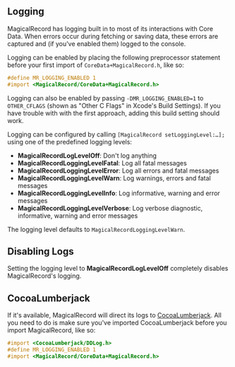 ## Logging

MagicalRecord has logging built in to most of its interactions with Core Data. When errors occur during fetching or saving data, these errors are captured and (if you've enabled them) logged to the console.

Logging can be enabled by placing the following preprocessor statement before your first import of `CoreData+MagicalRecord.h`, like so:

```objective-c
#define MR_LOGGING_ENABLED 1
#import <MagicalRecord/CoreData+MagicalRecord.h>
```

Logging can also be enabled by passing `-DMR_LOGGING_ENABLED=1` to `OTHER_CFLAGS` (shown as "Other C Flags" in Xcode's Build Settings). If you have trouble with with the first approach, adding this build setting should work.

Logging can be configured by calling `[MagicalRecord setLoggingLevel:…];` using one of the predefined logging levels:

- **MagicalRecordLogLevelOff**: Don't log anything
- **MagicalRecordLoggingLevelFatal**: Log all fatal messages
- **MagicalRecordLoggingLevelError**: Log all errors and fatal messages
- **MagicalRecordLoggingLevelWarn**: Log warnings, errors and fatal messages
- **MagicalRecordLoggingLevelInfo**: Log informative, warning and error messages
- **MagicalRecordLoggingLevelVerbose**: Log verbose diagnostic, informative, warning and error messages

The logging level defaults to `MagicalRecordLoggingLevelWarn`.

## Disabling Logs

Setting the logging level to **MagicalRecordLogLevelOff** completely disables MagicalRecord's logging.

## CocoaLumberjack

If it's available, MagicalRecord will direct its logs to [CocoaLumberjack](https://github.com/CocoaLumberjack/CocoaLumberjack). All you need to do is make sure you've imported CocoaLumberjack before you import MagicalRecord, like so:

```objective-c
#import <CocoaLumberjack/DDLog.h>
#define MR_LOGGING_ENABLED 1
#import <MagicalRecord/CoreData+MagicalRecord.h>
```
